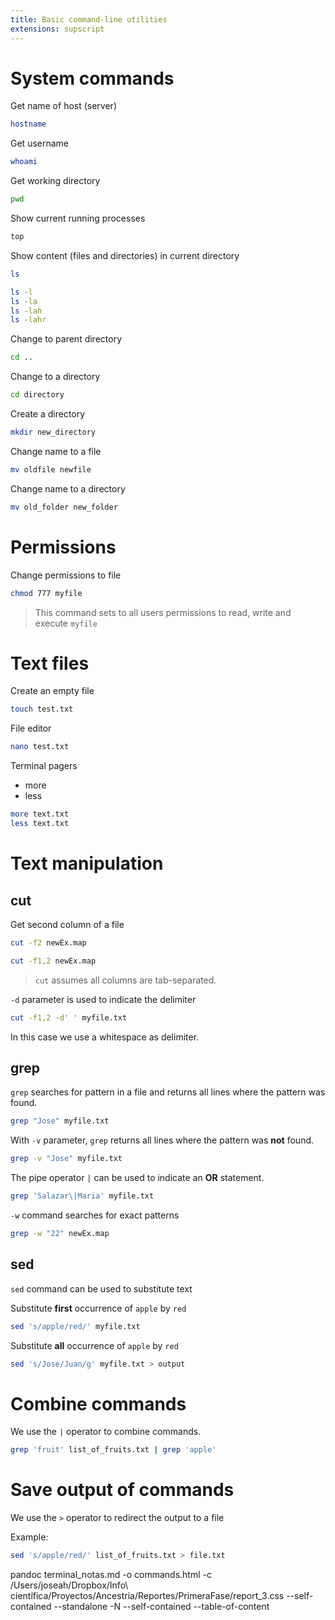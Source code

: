 ```yaml
---
title: Basic command-line utilities
extensions: supscript
---
```


# System commands

Get name of host (server)

```bash
hostname
```

Get username

```bash
whoami
```


Get working directory

```bash
pwd 
```

Show current running processes

```bash
top	
```

Show content (files and directories) in current directory

```bash
ls
```

```bash
ls -l
ls -la
ls -lah
ls -lahr
```


Change to parent directory

```bash
cd ..
```




Change to a directory

```bash
cd directory
```

Create a directory

```bash
mkdir new_directory
```

Change name to a file

```bash
mv oldfile newfile
```

Change name to a directory

```bash
mv old_folder new_folder
```

# Permissions 

Change permissions to file 

```bash
chmod 777 myfile
```
> This command sets to all users permissions to read, write and execute `myfile`


# Text files


Create an empty file

```bash
touch test.txt
```

File editor

```bash
nano test.txt
```

Terminal pagers

- more
- less

```bash
more text.txt
less text.txt
```

# Text manipulation


## cut

Get second column of a file

```bash
cut -f2 newEx.map
```

```bash
cut -f1,2 newEx.map
```

> `cut` assumes all columns are tab-separated. 

`-d` parameter is used to indicate the delimiter

```bash
cut -f1,2 -d' ' myfile.txt
```

In this case we use a whitespace as delimiter.


## grep

`grep` searches for pattern in a file and returns all lines where the pattern was found.


```bash
grep "Jose" myfile.txt
```

With `-v` parameter, `grep` returns all lines where the pattern was **not** found.

```bash
grep -v "Jose" myfile.txt
```

The pipe operator `|` can be used to indicate an **OR** statement.

```bash
grep 'Salazar\|Maria' myfile.txt
```

`-w` command searches for exact patterns

```bash
grep -w "22" newEx.map
```

## sed

`sed` command can be used to substitute text


Substitute **first** occurrence of `apple` by `red`

```bash
sed 's/apple/red/' myfile.txt
```

Substitute **all** occurrence of `apple` by `red`

```bash
sed 's/Jose/Juan/g' myfile.txt > output
```

# Combine commands

We use the `|` operator to combine commands.

```bash
grep 'fruit' list_of_fruits.txt | grep 'apple'
```


# Save output of commands

We use the `>` operator to redirect the output to a file

Example:

```bash
sed 's/apple/red/' list_of_fruits.txt > file.txt
```


pandoc terminal_notas.md -o commands.html -c /Users/joseah/Dropbox/Info\ científica/Proyectos/Ancestria/Reportes/PrimeraFase/report_3.css --self-contained --standalone -N --self-contained --table-of-content








